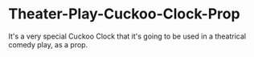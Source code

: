 # Theater-Play-Cuckoo-Clock-Prop
It's a very special Cuckoo Clock that it's going to be used in a theatrical comedy play, as a prop.
